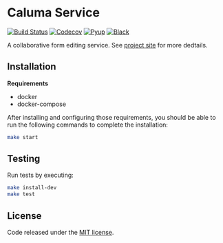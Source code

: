 # Caluma Service

[![Build Status](https://travis-ci.com/projectcaluma/caluma.svg?branch=master)](https://travis-ci.org/projectcaluma/caluma)
[![Codecov](https://codecov.io/gh/projectcaluma/caluma/branch/master/graph/badge.svg)](https://codecov.io/gh/projectcaluma/caluma)
[![Pyup](https://pyup.io/repos/github/projectcaluma/caluma/shield.svg)](https://pyup.io/account/repos/github/projectcaluma/caluma/)
[![Black](https://img.shields.io/badge/code%20style-black-000000.svg)](https://github.com/projectcaluma/caluma)

A collaborative form editing service. See [project site](https://projectcaluma.github.io/) for more dedtails.

## Installation

**Requirements**
* docker
* docker-compose

After installing and configuring those requirements, you should be able to run the following
commands to complete the installation:

```bash
make start
```

## Testing
Run tests by executing:

```bash
make install-dev
make test
```

## License
Code released under the [MIT license](LICENSE).
